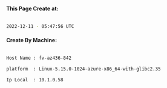 
   
#### This Page Create at:

```bash

2022-12-11 - 05:47:56 UTC

```

#### Create By Machine:

```bash

Host Name : fv-az436-842

platform  : Linux-5.15.0-1024-azure-x86_64-with-glibc2.35

Ip Local  : 10.1.0.58

```

